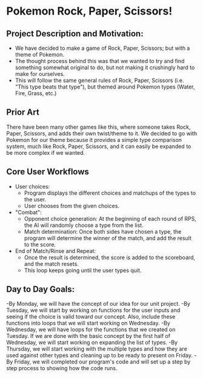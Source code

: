 # Pokemon Rock, Paper, Scissors!

## Project Description and Motivation:
- We have decided to make a game of Rock, Paper, Scissors; but with a theme of Pokemon.
- The thought process behind this was that we wanted to try and find something somewhat original to do, but not making it crushingly hard to make for ourselves.
- This will follow the same general rules of Rock, Paper, Scissors (i.e. "This type beats that type"), but themed around Pokemon types (Water, Fire, Grass, etc.)

## Prior Art
There have been many other games like this, where someone takes Rock, Paper, Scissors, and adds their own twist/theme to it. We decided to go with Pokemon for our theme because it provides a simple type comparison system, much like Rock, Paper, Scissors, and it can easily be expanded to be more complex if we wanted.

## Core User Workflows
- User choices:
  - Program displays the different choices and matchups of the types to the user.
  - User chooses from the given choices.
- "Combat":
  - Opponent choice generation: At the beginning of each round of RPS, the AI will randomly choose a type from the list.
  - Match determination: Once both sides have chosen a type, the program will determine the winner of the match, and add the result to the score.
- End of Match/Rinse and Repeat:
  - Once the result is determined, the score is added to the scoreboard, and the match resets.
  - This loop keeps going until the user types quit.

## Day to Day Goals:
-By Monday, we will have the concept of our idea for our unit project.
-By Tuesday, we will start by working on functions for the user inputs and seeing if the choice is valid toward our concept. Also, include these functions into loops that we will start working on Wednesday.
-By Wednesday, we will have loops for the functions that we created on Tuesday. If we are done with the basic concept by the first half of Wednesday, we will start working on expanding the list of types. 
-By Thursday, we will start working with the multiple types and how they are used against other types and cleaning up to be ready to present on Friday.
-By Friday, we will completed our program's code and will set up a step by step process to showing how the code runs.  
